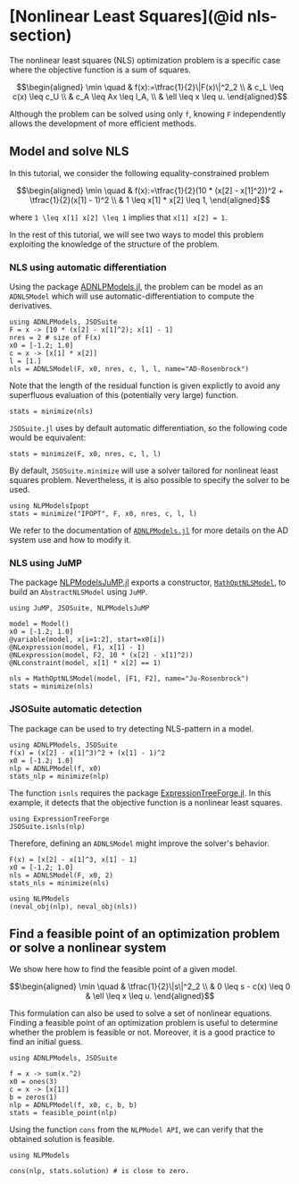 # [Nonlinear Least Squares](@id nls-section)

The nonlinear least squares (NLS) optimization problem is a specific case where the objective function is a sum of squares.

```math
\begin{aligned}
\min \quad & f(x):=\tfrac{1}{2}\|F(x)\|^2_2 \\
& c_L \leq c(x) \leq c_U \\
& c_A \leq Ax \leq l_A, \\
& \ell \leq x \leq u.
\end{aligned}
```

Although the problem can be solved using only  ``f``, knowing  ``F`` independently allows the development of more efficient methods.

## Model and solve NLS

In this tutorial, we consider the following equality-constrained problem

```math
\begin{aligned}
\min \quad & f(x):=\tfrac{1}{2}(10 * (x[2] - x[1]^2))^2 + \tfrac{1}{2}(x[1] - 1)^2 \\
& 1 \leq x[1] * x[2] \leq 1,
\end{aligned}
```

where ``1 \leq x[1] x[2] \leq 1`` implies that ``x[1] x[2] = 1``.

In the rest of this tutorial, we will see two ways to model this problem exploiting the knowledge of the structure of the problem.

### NLS using automatic differentiation

Using the package [ADNLPModels.jl](https://github.com/JuliaSmoothOptimizers/ADNLPModels.jl), the problem can be model as an `ADNLSModel` which will use automatic-differentiation to compute the derivatives.

```@example ex1
using ADNLPModels, JSOSuite
F = x -> [10 * (x[2] - x[1]^2); x[1] - 1]
nres = 2 # size of F(x)
x0 = [-1.2; 1.0]
c = x -> [x[1] * x[2]]
l = [1.]
nls = ADNLSModel(F, x0, nres, c, l, l, name="AD-Rosenbrock")
```

Note that the length of the residual function is given explictly to avoid any superfluous evaluation of this (potentially very large) function.

```@example ex1
stats = minimize(nls)
```

`JSOSuite.jl` uses by default automatic differentiation, so the following code would be equivalent:

```@example ex1
stats = minimize(F, x0, nres, c, l, l)
```

By default, `JSOSuite.minimize` will use a solver tailored for nonlineat least squares problem.
Nevertheless, it is also possible to specify the solver to be used.

```@example ex1
using NLPModelsIpopt
stats = minimize("IPOPT", F, x0, nres, c, l, l)
```

We refer to the documentation of [`ADNLPModels.jl`](https://jso.dev/ADNLPModels.jl/dev/backend/) for more details on the AD system use and how to modify it.

### NLS using JuMP

The package [NLPModelsJuMP.jl](https://github.com/JuliaSmoothOptimizers/NLPModelsJuMP.jl) exports a constructor, [`MathOptNLSModel`](https://jso.dev/NLPModelsJuMP.jl/dev/tutorial/#NLPModelsJuMP.MathOptNLSModel), to build an `AbstractNLSModel` using `JuMP`.

```@example
using JuMP, JSOSuite, NLPModelsJuMP

model = Model()
x0 = [-1.2; 1.0]
@variable(model, x[i=1:2], start=x0[i])
@NLexpression(model, F1, x[1] - 1)
@NLexpression(model, F2, 10 * (x[2] - x[1]^2))
@NLconstraint(model, x[1] * x[2] == 1)

nls = MathOptNLSModel(model, [F1, F2], name="Ju-Rosenbrock")
stats = minimize(nls)
```

### JSOSuite automatic detection

The package can be used to try detecting NLS-pattern in a model.

```@example autodetection
using ADNLPModels, JSOSuite
f(x) = (x[2] - x[1]^3)^2 + (x[1] - 1)^2
x0 = [-1.2; 1.0]
nlp = ADNLPModel(f, x0)
stats_nlp = minimize(nlp)
```

The function `isnls` requires the package [ExpressionTreeForge.jl](https://github.com/JuliaSmoothOptimizers/ExpressionTreeForge.jl).
In this example, it detects that the objective function is a nonlinear least squares.

```@example autodetection
using ExpressionTreeForge
JSOSuite.isnls(nlp)
```

Therefore, defining an `ADNLSModel` might improve the solver's behavior.

```@example autodetection
F(x) = [x[2] - x[1]^3, x[1] - 1]
x0 = [-1.2; 1.0]
nls = ADNLSModel(F, x0, 2)
stats_nls = minimize(nls)
```

```@example autodetection
using NLPModels
(neval_obj(nlp), neval_obj(nls))
```

## Find a feasible point of an optimization problem or solve a nonlinear system

We show here how to find the feasible point of a given model.

```math
\begin{aligned}
\min \quad & \tfrac{1}{2}\|s\|^2_2 \\
& 0 \leq s - c(x) \leq 0
& \ell \leq x \leq u.
\end{aligned}
```

This formulation can also be used to solve a set of nonlinear equations.
Finding a feasible point of an optimization problem is useful to determine whether the problem is feasible or not.
Moreover, it is a good practice to find an initial guess.

```@example feas
using ADNLPModels, JSOSuite

f = x -> sum(x.^2)
x0 = ones(3)
c = x -> [x[1]]
b = zeros(1)
nlp = ADNLPModel(f, x0, c, b, b)
stats = feasible_point(nlp)
```

Using the function `cons` from the `NLPModel API`, we can verify that the obtained solution is feasible.

```@example feas
using NLPModels

cons(nlp, stats.solution) # is close to zero.
```
